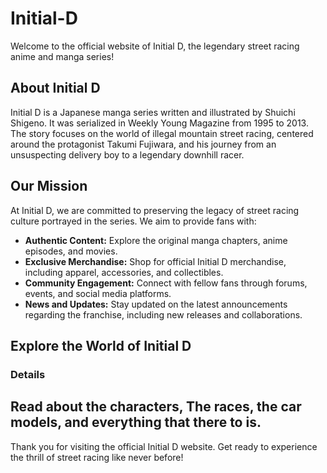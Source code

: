 # Initial-D

Welcome to the official website of Initial D, the legendary street racing anime and manga series!

## About Initial D

Initial D is a Japanese manga series written and illustrated by Shuichi Shigeno. It was serialized in Weekly Young Magazine from 1995 to 2013. The story focuses on the world of illegal mountain street racing, centered around the protagonist Takumi Fujiwara, and his journey from an unsuspecting delivery boy to a legendary downhill racer.

## Our Mission

At Initial D, we are committed to preserving the legacy of street racing culture portrayed in the series. We aim to provide fans with:

- **Authentic Content:** Explore the original manga chapters, anime episodes, and movies.
- **Exclusive Merchandise:** Shop for official Initial D merchandise, including apparel, accessories, and collectibles.
- **Community Engagement:** Connect with fellow fans through forums, events, and social media platforms.
- **News and Updates:** Stay updated on the latest announcements regarding the franchise, including new releases and collaborations.

## Explore the World of Initial D

### Details


Read about the characters, The races, the car models, and everything that there to is.
---

Thank you for visiting the official Initial D website. Get ready to experience the thrill of street racing like never before!
